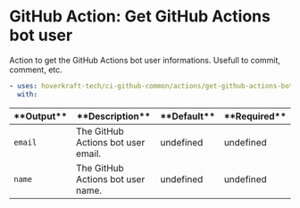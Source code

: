 <!-- start title -->

# GitHub Action: Get GitHub Actions bot user

<!-- end title -->
<!-- start description -->

Action to get the GitHub Actions bot user informations. Usefull to commit, comment, etc.

<!-- end description -->
<!-- start contents -->
<!-- end contents -->
<!-- start usage -->

```yaml
- uses: hoverkraft-tech/ci-github-common/actions/get-github-actions-bot-user@v0.3.4
  with:
```

<!-- end usage -->
<!-- start inputs -->
<!-- end inputs -->
<!-- start outputs -->

| \***\*Output\*\*** | \***\*Description\*\***            | \***\*Default\*\*** | \***\*Required\*\*** |
| ------------------ | ---------------------------------- | ------------------- | -------------------- |
| <code>email</code> | The GitHub Actions bot user email. | undefined           | undefined            |
| <code>name</code>  | The GitHub Actions bot user name.  | undefined           | undefined            |

<!-- end outputs -->
<!-- start [.github/ghadocs/examples/] -->
<!-- end [.github/ghadocs/examples/] -->

